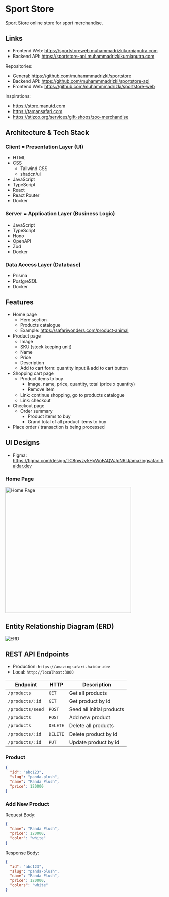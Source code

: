 # Sport Store

[Sport Store](https://sportstore.muhammadrizkikurniaputra.com) online store for sport merchandise.

## Links

- Frontend Web: <https://sportstoreweb.muhammadrizkikurniaputra.com>
- Backend API: <https://sportstore-api.muhammadrizkikurniaputra.com>

Repositories:

- General: <https://github.com/muhammmadrizki/sportstore>
- Backend API: <https://github.com/muhammmadrizki/sportstore-api>
- Frontend Web: <https://github.com/muhammmadrizki/sportstore-web>

Inspirations:

- <https://store.manutd.com>
- <https://tamansafari.com>
- <https://stlzoo.org/services/gift-shops/zoo-merchandise>

## Architecture & Tech Stack

### Client = Presentation Layer (UI)

- HTML
- CSS
  - Tailwind CSS
  - shadcn/ui
- JavaScript
- TypeScript
- React
- React Router
- Docker

### Server = Application Layer (Business Logic)

- JavaScript
- TypeScript
- Hono
- OpenAPI
- Zod
- Docker

### Data Access Layer (Database)

- Prisma
- PostgreSQL
- Docker

## Features

- Home page
  - Hero section
  - Products catalogue
  - Example: <https://safariwonders.com/product-animal>
- Product page
  - Image
  - SKU (stock keeping unit)
  - Name
  - Price
  - Description
  - Add to cart form: quantity input & add to cart button
- Shopping cart page
  - Product items to buy
    - Image, name, price, quantity, total (price x quantity)
    - Remove item
  - Link: continue shopping, go to products catalogue
  - Link: checkout
- Checkout page
  - Order summary
    - Product items to buy
    - Grand total of all product items to buy
- Place order / transaction is being processed

## UI Designs

- Figma: <https://figma.com/design/TC8pwzy5HpWoFAQWJpN6IJ/amazingsafari.haidar.dev>

### Home Page

<img alt="Home Page" src="./designs/home.jpg" width="400" />

## Entity Relationship Diagram (ERD)

![ERD](./diagrams/erd.svg)

## REST API Endpoints

- Production: `https://amazingsafari.haidar.dev`
- Local: `http://localhost:3000`

| Endpoint         | HTTP     | Description               |
| ---------------- | -------- | ------------------------- |
| `/products`      | `GET`    | Get all products          |
| `/products/:id`  | `GET`    | Get product by id         |
| `/products/seed` | `POST`   | Seed all initial products |
| `/products`      | `POST`   | Add new product           |
| `/products`      | `DELETE` | Delete all products       |
| `/products/:id`  | `DELETE` | Delete product by id      |
| `/products/:id`  | `PUT`    | Update product by id      |

### Product

```json
{
  "id": "abc123",
  "slug": "panda-plush",
  "name": "Panda Plush",
  "price": 120000
}
```

### Add New Product

Request Body:

```json
{
  "name": "Panda Plush",
  "price": 120000,
  "color": "white"
}
```

Response Body:

```json
{
  "id": "abc123",
  "slug": "panda-plush",
  "name": "Panda Plush",
  "price": 120000,
  "colors": "white"
}
```
